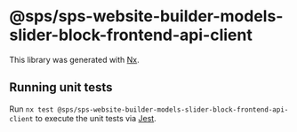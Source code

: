# @sps/sps-website-builder-models-slider-block-frontend-api-client

This library was generated with [Nx](https://nx.dev).

## Running unit tests

Run `nx test @sps/sps-website-builder-models-slider-block-frontend-api-client` to execute the unit tests via [Jest](https://jestjs.io).

